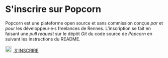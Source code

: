 # S'inscrire sur Popcorn

Popcorn est une plateforme open source et sans commission conçue _par_ et _pour_ les développeur·e·s freelances de Rennes. L'inscription se fait en faisant une _pull request_ sur le dépôt _Git_ du code source de _Popcorn_ en suivant les instructions du README.

<div class="has-text-centered section">
<a class="button is-primary" href="https://github.com/popcorn-rennes/popcorn-rennes#cr%C3%A9er-son-profil"><img style="width:20px;margin-right:5px" src="/icons/github.svg"> S'INSCRIRE </a>
</div>
